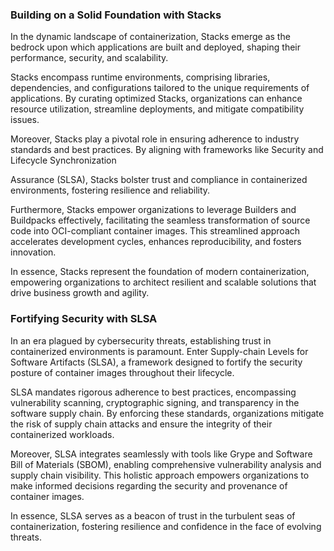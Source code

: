 ### Building on a Solid Foundation with Stacks 

In the dynamic landscape of containerization, Stacks emerge as the bedrock upon which applications are built and deployed, shaping their performance, security, and scalability. 

Stacks encompass runtime environments, comprising libraries, dependencies, and configurations tailored to the unique requirements of applications. By curating optimized Stacks, organizations can enhance resource utilization, streamline deployments, and mitigate compatibility issues. 

Moreover, Stacks play a pivotal role in ensuring adherence to industry standards and best practices. By aligning with frameworks like Security and Lifecycle Synchronization

Assurance (SLSA), Stacks bolster trust and compliance in containerized environments, fostering resilience and reliability. 

Furthermore, Stacks empower organizations to leverage Builders and Buildpacks effectively, facilitating the seamless transformation of source code into OCI-compliant container images. This streamlined approach accelerates development cycles, enhances reproducibility, and fosters innovation. 

In essence, Stacks represent the foundation of modern containerization, empowering organizations to architect resilient and scalable solutions that drive business growth and agility. 


### Fortifying Security with SLSA 

In an era plagued by cybersecurity threats, establishing trust in containerized environments is paramount. Enter Supply-chain Levels for Software Artifacts (SLSA), a framework designed to fortify the security posture of container images throughout their lifecycle. 

SLSA mandates rigorous adherence to best practices, encompassing vulnerability scanning, cryptographic signing, and transparency in the software supply chain. By enforcing these standards, organizations mitigate the risk of supply chain attacks and ensure the integrity of their containerized workloads. 

Moreover, SLSA integrates seamlessly with tools like Grype and Software Bill of Materials (SBOM), enabling comprehensive vulnerability analysis and supply chain visibility. This holistic approach empowers organizations to make informed decisions regarding the security and provenance of container images. 

In essence, SLSA serves as a beacon of trust in the turbulent seas of containerization, fostering resilience and confidence in the face of evolving threats. 